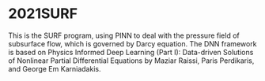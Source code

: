 # 2021SURF
This is the SURF program, using PINN to deal with the pressure field of subsurface flow, which is governed by Darcy equation.  The DNN framework is based on Physics Informed Deep Learning (Part I): Data-driven Solutions of Nonlinear Partial Differential Equations by Maziar Raissi, Paris Perdikaris, and George Em Karniadakis.
